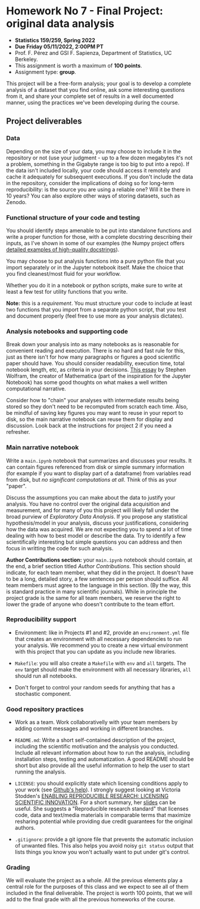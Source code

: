 # Homework No 7 - Final Project: original data analysis

* **Statistics 159/259, Spring 2022**
* **Due Friday 05/11/2022, 2:00PM PT**
* Prof. F. Pérez and GSI F. Sapienza, Department of Statistics, UC Berkeley.
* This assignment is worth a maximum of **100 points**.
* Assignment type: **group**.

This project will be a free-form analysis; your goal is to develop a complete analysis of a dataset that you find online, ask some interesting questions from it, and share your complete set of results in a well documented manner, using the practices we've been developing during the course.

## Project deliverables

### Data

Depending on the size of your data, you may choose to include it in the repository or not (use your judgment - up to a few dozen megabytes it's not a problem, something in the Gigabyte range is too big to put into a repo). If the data isn't  included locally, your code should access it remotely and cache it adequately for subsequent executions.  If you don't include the data in the repository, consider the implications of doing so for long-term reproducibility: is the source you are using a reliable one? Will it be there in 10 years? You can also explore other ways of storing datasets, such as Zenodo. 


### Functional structure of your code and testing

You should identify steps amenable to be put into standalone functions and write a proper function for those, with a complete docstring describing their inputs, as I've shown in some of our examples (the Numpy project offers [detailed examples of high-quality docstrings](http://www.sphinx-doc.org/en/stable/ext/example_numpy.html)). 

You may choose to put analysis functions into a pure python file that you import separately or in the Jupyter notebook itself. Make the choice that you find cleanest/most fluid for your workflow.

Whether you do it in a notebook or python scripts, make sure to write at least a few test for utility functions that you write.

**Note:** this is a *requirement*. You must structure your code to include at least two functions that you import from a separate python script, that you test and document properly (feel free to use more as your analysis dictates). 


### Analysis notebooks and supporting code

Break down your analysis into as many notebooks as is reasonable for convenient reading and execution. There is no hard and fast rule for this, just as there isn't for how many paragraphs or figures a good scientific paper should have. You should consider readability, execution time, total notebook length, etc, as criteria in your decisions.  [This essay](http://blog.wolfram.com/2017/11/14/what-is-a-computational-essay) by Stephen Wolfram, the creator of Mathematica (part of the inspiration for the Jupyter Notebook) has some good thoughts on what makes a well written computational narrative.

Consider how to "chain" your analyses with intermediate results being stored so they don't need to be recomputed from scratch each time. Also, be mindful of saving key figures you may want to reuse in your report to disk, so the main narrative notebook can reuse them for display and discussion.  Look back at the instructions for project 2 if you need a refresher.


### Main narrative notebook

Write a `main.ipynb` notebook that summarizes and discusses your results. It can contain figures referenced from disk or simple summary information (for example if you want to display part of a dataframe) from variables read from disk, but *no significant computations at all*. Think of this as your "paper".

Discuss the assumptions you can make about the data to justify your analysis.  You have no control over the original data acquisition and measurement, and for many of you this project will likely fall under the broad purview of *Exploratory Data Analysis*.  If you propose any statistical hypothesis/model in your analysis, discuss your justifications, considering how the data was acquired. We are not expecting you to spend a lot of time dealing with how to best model or describe the data. Try to identify a few scientifically interesting but simple questions you can address and then focus in writting the code for such analysis. 


**Author Contributions section:** your `main.ipynb` notebook should contain, at the end, a brief section titled *Author Contributions*. This section should indicate, for each team member, what they did in the project. It doesn't have to be a long, detailed story, a few sentences per person should suffice.  All team members must agree to the language in this section.  (By the way, this is standard practice in many scientific journals).  While in principle the project grade is the same for all team members, we reserve the right to lower the grade of anyone who doesn't contribute to the team effort.


### Reproducibility support

* Environment: like in Projects #1 and #2, provide an `environment.yml` file that creates an environment with all necessary dependencies to run your analysis. We recommend you to create a new virtual environment with this project that you can update as you include new libraries. 

* `Makefile`: you will also create a `Makefile` with `env` and `all` targets. The `env` target should make the environment with all necessary libraries, `all` should run all notebooks.

* Don't forget to control your random seeds for anything that has a stochastic component.


### Good repository practices

* Work as a team. Work collaborativelly with your team members by adding commit messages and working in different branches.

* `README.md`: Write a short self-contained description of the project, including the scientific motivation and the analysis you conducted. Include all relevant information about how to run the analysis, including installation steps, testing and automatization. A good README should be short but also provide all the useful information to help the user to start running the analysis. 

* `LICENSE`: you should explicitly state which licensing conditions apply to your work (see [Github's help](https://help.github.com/articles/adding-a-license-to-a-repository/)). I strongly suggest looking at Victoria Stodden's [ENABLING REPRODUCIBLE RESEARCH:
LICENSING SCIENTIFIC INNOVATION](https://web.stanford.edu/~vcs/papers/ijclp-STODDEN-2009.pdf). For a short summary, her [slides](https://web.stanford.edu/~vcs/talks/VictoriaStoddenCommuniaJune2009-2.pdf) can be useful. She suggests a "Reproducible research standard" that licenses code, data and text/media materials in comparable terms that maximize resharing potential while providing due credit guarantees for the original authors.

* `.gitignore`: provide a git ignore file that prevents the automatic inclusion of unwanted files.  This also helps you avoid noisy `git status` output that lists things you know you won't actually want to put under git's control.


### Grading

We will evaluate the project as a whole. All the previous elements play a central role for the purposes of this class and we expect to see all of them included in the final deliverable. The project is worth 100 points, that we will add to the final grade with all the previous homeworks of the course. 